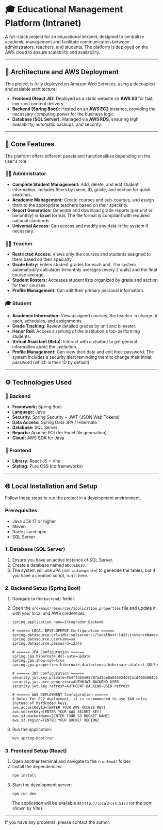 # 🎓 Educational Management Platform (Intranet)

A full-stack project for an educational intranet, designed to centralize academic management and facilitate communication between administrators, teachers, and students. The platform is deployed on the AWS cloud to ensure scalability and availability.

---

## 🚀 Architecture and AWS Deployment

This project is fully deployed on Amazon Web Services, using a decoupled and scalable architecture:

-   **Frontend (React JS):** Deployed as a static website on **AWS S3** for fast, low-cost content delivery.
-   **Backend (Spring Boot):** Hosted on an **AWS EC2** instance, providing the necessary computing power for the business logic.
-   **Database (SQL Server):** Managed via **AWS RDS**, ensuring high availability, automatic backups, and security.

---

## 🧠 Core Features

The platform offers different panels and functionalities depending on the user's role.

### 👨‍💼 Administrator

-   **Complete Student Management:** Add, delete, and edit student information. Includes filters by name, ID, grade, and section for quick searches.
-   **Academic Management:** Create courses and sub-courses, and assign them to the appropriate teachers based on their specialty.
-   **Report Generation:** Generate and download grade reports (per unit or bimonthly) in **Excel** format. The file format is compliant with required national standards.
-   **Universal Access:** Can access and modify any data in the system if necessary.

### 👨‍🏫 Teacher

-   **Restricted Access:** Views only the courses and students assigned to them based on their specialty.
-   **Grade Entry:** Enters student grades for each unit. The system automatically calculates bimonthly averages (every 2 units) and the final course average.
-   **Student Rosters:** Accesses student lists organized by grade and section for their courses.
-   **Profile Management:** Can edit their primary personal information.

### 🎓 Student

-   **Academic Information:** View assigned courses, the teacher in charge of each, schedules, and assignments.
-   **Grade Tracking:** Review detailed grades by unit and bimester.
-   **Honor Roll:** Access a ranking of the institution's top-performing students.
-   **Virtual Assistant (Beta):** Interact with a chatbot to get general information about the institution.
-   **Profile Management:** Can view their data and edit their password. The system includes a security alert reminding them to change their initial password (which is their ID by default).

---

## ⚙️ Technologies Used

### 🔧 Backend

-   **Framework:** Spring Boot
-   **Language:** Java
-   **Security:** Spring Security + JWT (JSON Web Tokens)
-   **Data Access:** Spring Data JPA / Hibernate
-   **Database:** SQL Server
-   **Reports:** Apache POI (for Excel file generation)
-   **Cloud:** AWS SDK for Java

### 🎨 Frontend

-   **Library:** React JS + Vite
-   **Styling:** Pure CSS (no frameworks)

---

## 🌐 Local Installation and Setup

Follow these steps to run the project in a development environment.

### **Prerequisites**

-   Java JDK 17 or higher
-   Maven
-   Node.js and npm
-   SQL Server

### **1. Database (SQL Server)**

1.  Ensure you have an active instance of SQL Server.
2.  Create a database named `BDCOLEGIO`.
3.  The system will use JPA (`ddl-auto=update`) to generate the tables, but if you have a creation script, run it here.

### **2. Backend Setup (Spring Boot)**

1.  Navigate to the `backend/` folder.
2.  Open the `src/main/resources/application.properties` file and update it with your local and AWS credentials.

    ```properties
    spring.application.name=Integrador_Backend

    # ====== LOCAL DEVELOPMENT Configuration ======
    spring.datasource.url=jdbc:sqlserver://localhost:1433;instanceName=SQLEXPRESS;databaseName=BDCOLEGIO;TrustServerCertificate=true;
    spring.datasource.username=sa
    spring.datasource.password=12345

    # ====== JPA Configuration ======
    spring.jpa.hibernate.ddl-auto=update
    spring.jpa.show-sql=true
    spring.jpa.properties.hibernate.dialect=org.hibernate.dialect.SQLServerDialect

    # ====== JWT Configuration ======
    security.jwt.key.private=964ffdb5e95797ad2be8a036924d97a1df90a004b69e25093959be7d5104601b
    security.jwt.user.generator=AUTH0JWT-BACKEND-USER
    security.jwt.key.refresh=AUTH0JWT-BACKEND-USER-refresh

    # ====== AWS DEPLOYMENT Configuration ======
    # Note: For EC2 deployment, it is recommended to use IAM roles instead of hardcoded keys.
    aws.accessKeyId=[ENTER YOUR AWS ACCESS KEY]
    aws.secretKey=[ENTER YOUR AWS SECRET KEY]
    aws.s3.bucketName=[ENTER YOUR S3 BUCKET NAME]
    aws.s3.region=[ENTER YOUR BUCKET REGION]
    ```
3.  Run the application:
    ```bash
    mvn spring-boot:run
    ```

### **3. Frontend Setup (React)**

1.  Open another terminal and navigate to the `frontend/` folder.
2.  Install the dependencies:
    ```bash
    npm install
    ```
3.  Start the development server:
    ```bash
    npm run dev
    ```
    The application will be available at `http://localhost:5173` (or the port shown by Vite).

---

If you have any problems, please contact the author.
